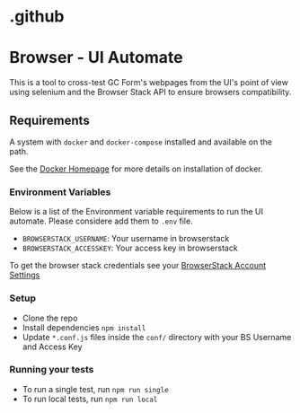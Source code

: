 # .github

# Browser - UI Automate

This is a tool to cross-test GC Form's webpages from the UI's point of view using selenium
and the Browser Stack API to ensure browsers compatibility.

## Requirements

A system with `docker` and `docker-compose` installed and available on the
path.

See the [Docker Homepage](https://www.docker.com/) for more details on
installation of docker.

### Environment Variables

Below is a list of the Environment variable requirements to run the UI automate.
Please considere add them to `.env` file.
- `BROWSERSTACK_USERNAME`: Your username in browserstack
- `BROWSERSTACK_ACCESSKEY`: Your access key in browserstack

To get the browser stack credentials see your [BrowserStack Account Settings](https://www.browserstack.com/accounts/settings)

### Setup
* Clone the repo
* Install dependencies `npm install`
* Update `*.conf.js` files inside the `conf/` directory with your BS Username and Access Key

### Running your tests
* To run a single test, run `npm run single`
* To run local tests, run `npm run local`